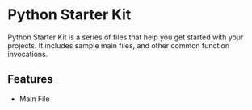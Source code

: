 # Python Starter Kit

Python Starter Kit is a series of files that help you get started with your projects. It includes sample main files, and other common function invocations.

## Features

- Main File
